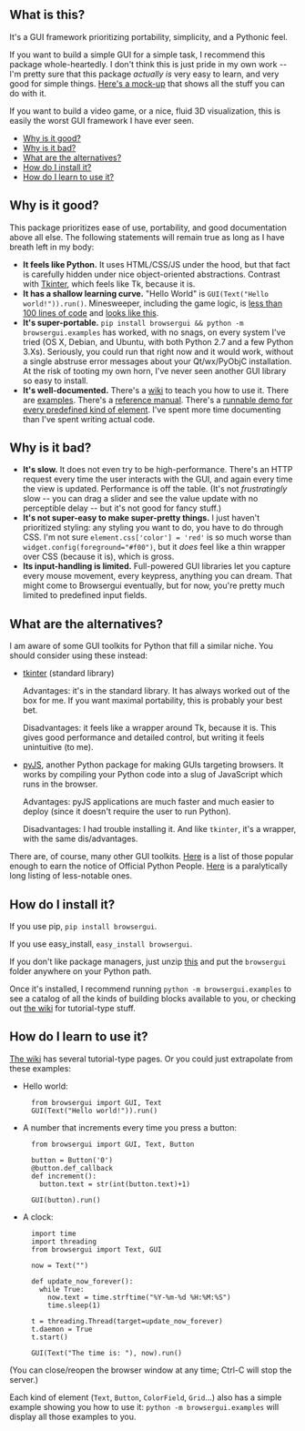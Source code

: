What is this?
-------------
It's a GUI framework prioritizing portability, simplicity, and a Pythonic feel.

If you want to build a simple GUI for a simple task, I recommend this package whole-heartedly. I don't think this is just pride in my own work -- I'm pretty sure that this package *actually is* very easy to learn, and very good for simple things. [Here's a mock-up][demo] that shows all the stuff you can do with it.

If you want to build a video game, or a nice, fluid 3D visualization, this is easily the worst GUI framework I have ever seen.

- [Why is it good?](#why-is-it-good)
- [Why is it bad?](#why-is-it-bad)
- [What are the alternatives?](#what-are-the-alternatives)
- [How do I install it?](#how-do-i-install-it)
- [How do I learn to use it?](#how-do-i-learn-to-use-it)


Why is it good?
---------------

This package prioritizes ease of use, portability, and good documentation above all else. The following statements will remain true as long as I have breath left in my body:

- **It feels like Python.** It uses HTML/CSS/JS under the hood, but that fact is carefully hidden under nice object-oriented abstractions. Contrast with [Tkinter][tkinter], which feels like Tk, because it is.
- **It has a shallow learning curve.** "Hello World" is `GUI(Text("Hello world!")).run()`. Minesweeper, including the game logic, is [less than 100 lines of code][minesweeper-code] and [looks like this][minesweeper-screenshot].
- **It's super-portable.** `pip install browsergui && python -m browsergui.examples` has worked, with no snags, on every system I've tried (OS X, Debian, and Ubuntu, with both Python 2.7 and a few Python 3.Xs). Seriously, you could run that right now and it would work, without a single abstruse error messages about your Qt/wx/PyObjC installation. At the risk of tooting my own horn, I've never seen another GUI library so easy to install.
- **It's well-documented.** There's a [wiki][wiki] to teach you how to use it. There are [examples](#how-do-I-learn-to-use-it). There's a [reference manual][docs]. There's a [runnable demo for every predefined kind of element][demo]. I've spent more time documenting than I've spent writing actual code.

Why is it bad?
--------------

- **It's slow.** It does not even try to be high-performance. There's an HTTP request every time the user interacts with the GUI, and again every time the view is updated. Performance is off the table. (It's not *frustratingly* slow -- you can drag a slider and see the value update with no perceptible delay -- but it's not good for fancy stuff.)
- **It's not super-easy to make super-pretty things.** I just haven't prioritized styling: any styling you want to do, you have to do through CSS. I'm not sure `element.css['color'] = 'red'` is so much worse than `widget.config(foreground="#f00")`, but it *does* feel like a thin wrapper over CSS (because it is), which is gross.
- **Its input-handling is limited.** Full-powered GUI libraries let you capture every mouse movement, every keypress, anything you can dream. That might come to Browsergui eventually, but for now, you're pretty much limited to predefined input fields.

What are the alternatives?
--------------------------

I am aware of some GUI toolkits for Python that fill a similar niche. You should consider using these instead:

- [tkinter][tkinter] (standard library)

  Advantages: it's in the standard library. It has always worked out of the box for me. If you want maximal portability, this is probably your best bet.

  Disadvantages: it feels like a wrapper around Tk, because it is. This gives good performance and detailed control, but writing it feels unintuitive (to me).

- [pyJS][pyjs], another Python package for making GUIs targeting browsers. It works by compiling your Python code into a slug of JavaScript which runs in the browser.

  Advantages: pyJS applications are much faster and much easier to deploy (since it doesn't require the user to run Python).

  Disadvantages: I had trouble installing it. And like `tkinter`, it's a wrapper, with the same dis/advantages.

There are, of course, many other GUI toolkits. [Here][official-alternatives] is a list of those popular enough to earn the notice of Official Python People. [Here][unofficial-alternatives] is a paralytically long listing of less-notable ones.

How do I install it?
--------------------

If you use pip, `pip install browsergui`.

If you use easy_install, `easy_install browsergui`.

If you don't like package managers, just unzip [this][download-zip] and put the `browsergui` folder anywhere on your Python path.

Once it's installed, I recommend running `python -m browsergui.examples` to see a catalog of all the kinds of building blocks available to you, or checking out [the wiki][wiki] for tutorial-type stuff.


How do I learn to use it?
-------------------------

[The wiki][wiki] has several tutorial-type pages. Or you could just extrapolate from these examples:

- Hello world:

        from browsergui import GUI, Text
        GUI(Text("Hello world!")).run()

- A number that increments every time you press a button:

        from browsergui import GUI, Text, Button

        button = Button('0')
        @button.def_callback
        def increment():
          button.text = str(int(button.text)+1)

        GUI(button).run()

- A clock:

        import time
        import threading
        from browsergui import Text, GUI

        now = Text("")

        def update_now_forever():
          while True:
            now.text = time.strftime("%Y-%m-%d %H:%M:%S")
            time.sleep(1)

        t = threading.Thread(target=update_now_forever)
        t.daemon = True
        t.start()

        GUI(Text("The time is: "), now).run()

(You can close/reopen the browser window at any time; Ctrl-C will stop the server.)

Each kind of element (`Text`, `Button`, `ColorField`, `Grid`...) also has a simple example showing you how to use it: `python -m browsergui.examples` will display all those examples to you.

[demo]: http://speezepearson.github.io/misc/fake-browsergui-demo.html
[minesweeper-code]: https://github.com/speezepearson/browsergui/blob/master/browsergui/examples/minesweeper.py
[minesweeper-screenshot]: http://i.imgur.com/8Ax04sZ.png
[download-zip]: https://github.com/speezepearson/browsergui/archive/master.zip
[wiki]: https://github.com/speezepearson/browsergui/wiki
[docs]: http://pythonhosted.org/browsergui
[download-zip]: https://github.com/speezepearson/browsergui/archive/master.zip
[tkinter]: https://docs.python.org/3/library/tkinter.html#module-tkinter
[pyjs]: http://pyjs.org
[official-alternatives]: http://docs.python.org/2/library/othergui.html
[unofficial-alternatives]: http://wiki.python.org/moin/GuiProgramming
